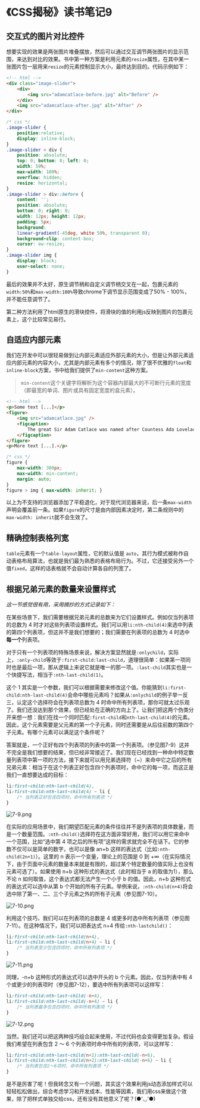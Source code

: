 # 《CSS揭秘》读书笔记9

## 交互式的图片对比控件

想要实现的效果是两张图片堆叠摆放，然后可以通过交互调节两张图片的显示范围，来达到对比的效果。书中第一种方案是利用元素的`resize`属性，在其中某一张图片包一层用来`resize`的元素控制显示大小，最终达到目的。代码示例如下：

```html
<!-- html -->
<div class="image-slider">
    <div>
        <img src="adamcatlace-before.jpg" alt="Before" />
    </div>
    <img src="adamcatlace-after.jpg" alt="After" />
</div>
```

```css
/* css */
.image-slider {
    position:relative;
    display: inline-block;
}
.image-slider > div {
    position: absolute;
    top: 0; bottom: 0; left: 0;
    width: 50%;
    max-width: 100%;
    overflow: hidden;
    resize: horizontal;
}
.image-slider > div::before {
    content: '';
    position: absolute;
    bottom: 0; right: 0;
    width: 12px; height: 12px;
    padding: 5px;
    background:
    linear-gradient(-45deg, white 50%, transparent 0);
    background-clip: content-box;
    cursor: ew-resize;
}
.image-slider img {
    display: block;
    user-select: none;
}
```

最后的效果并不太好，原生调节柄和自定义调节柄交叉在一起，包裹元素的`width:50%`和`max-width:100%`导致chrome下调节显示范围变成了50% - 100%，并不能任意调节了。

第二种方法利用了html原生的滑块控件，将滑块的值的利用js反映到图片的包裹元素上，这个比较常见易行。

## 自适应内部元素

我们在开发中可以很轻易做到让内部元素适应外部元素的大小，但是让外部元素适应内部元素的内容大小，尤其是内部元素有多个的情况，除了很不优雅的`float`和`inline-block`方案，书中给我们提供了`min-content`这种方案。

> `min-content`这个关键字将解析为这个容器内部最大的不可断行元素的宽度（即最宽的单词、图片或具有固定宽度的盒元素）。

```html
<!-- html -->
<p>Some text [...]</p>
<figure>
    <img src="adamcatlace.jpg" />
    <figcaption>
        The great Sir Adam Catlace was named after Countess Ada Lovelace, the first programmer.
    </figcaption>
</figure>
<p>More text [...].</p>
```
```css
/* css */
figure {
    max-width: 300px;
    max-width: min-content;
    margin: auto;
}
figure > img { max-width: inherit; }
```
以上为不支持的浏览器添加了平稳退化，对于现代浏览器来说，后一条`max-width`声明会覆盖前一条。如果`figure`的尺寸是由内部因素决定时，第二条规则中的`max-width: inherit`就不会生效了。

## 精确控制表格列宽

`table`元素有一个`table-layout`属性，它的默认值是 `auto`，其行为模式被称作自动表格布局算法，也就是我们最为熟悉的表格布局行为。不过，它还接受另外一个值`fixed`，这样的话表格就不会自动计算各自的列宽了。

## 根据兄弟元素的数量来设置样式

*这一节感觉很有用，采用摘抄的方式记录如下：*

在某些场景下，我们需要根据兄弟元素的总数来为它们设置样式。例如仅当列表项的总数为 4 时才对这些列表项设置样式。我们可以用`li:nth-child(4)`来选中列表的第四个列表项，但这并不是我们想要的；我们需要在列表项的总数为 4 时选中**每一个**列表项。

对于只有一个列表项的特殊场景来说，解决方案显然就是`:onlychild`，实际上，`:only-child`等效于`:first-child:last-child`，道理很简单：如果第一项同时也是最后一项，那从逻辑上来说它就是唯一的那一项。`:last-child`其实也是一个快捷写法，相当于`:nth-last-child(1)`。

这个 1 其实是一个参数，我们可以根据需要来修改这个值。你能猜到`li:first-child:nth-last-child(4)`会命中哪些元素吗？如果从`:onlychild`的例子举一反三，认定这个选择符会在列表项总数为 4 时命中所有列表项，那你可就太过乐观了。我们还没达到那个效果，但已经处在正确的方向上了。让我们把这两个伪类分开来想一想：我们在找一个同时匹配`:first-child`和`nth-last-child(4)`的元素。因此，这个元素需要是父元素的第一个子元素，同时还需要是从后往前数的第四个子元素。有哪个元素可以满足这个条件呢？

答案就是，一个正好有四个列表项的列表中的第一个列表项。（参见图7-9）这并不完全是我们想要的结果，但已经非常接近了。我们现在已经找到一种命中特定数量列表项中第一项的方法，接下来就可以用兄弟选择符（~）来命中它之后的所有兄弟元素：相当于在这个列表正好包含四个列表项时，命中它的每一项，而这正是我们一直想要达成的目标：

```css
li:first-child:nth-last-child(4),
li:first-child:nth-last-child(4) ~ li {
    /* 当列表正好包含四项时，命中所有列表项 */
}
```

![7-9.png](http://oib8kvha0.bkt.clouddn.com/7-9.png)

在实际的应用场景中，我们期望匹配元素的条件往往并不是列表项的具体数量，而是一个数量范围。`:nth-child()`选择符在这方面非常好用，我们可以用它来命中一个范围，比如“选中第 4 项之后的所有项”这样的需求就完全不在话下。它的参数不仅可以是简单的数字，也可以是像 an+b 这样的表达式（比如`:nth-child(2n+1)`）。这里的 n 表示一个变量，理论上的范围是 0 到 +∞（在实际情况下，由于页面中元素的数量本来就是有限的，超过某个特定数量的值实际上也没有元素可选了）。如果使用 n+b 这种形式的表达式（此时相当于 a 的取值为1），那么不论 n 如何取值，这个表达式都无法产生一个小于 b 的值。因此，n+b 这种形式的表达式可以选中从第 b 个开始的所有子元素。举例来说，`:nth-child(n+4)`将会选中除了第一、二、三个子元素之外的所有子元素（参见图7-10）。

![7-10.png](http://oib8kvha0.bkt.clouddn.com/7-10.png)

利用这个技巧，我们可以在列表项的总数是 4 或更多时选中所有列表项（参见图7-11）。在这种情况下，我们可以把表达式 n+4 传给`:nth-lastchild()`：

```css
li:first-child:nth-last-child(n+4),
li:first-child:nth-last-child(n+4) ~ li {
    /* 当列表至少包含四项时，命中所有列表项 */
}
```

![7-11.png](http://oib8kvha0.bkt.clouddn.com/7-11.png)

同理，-n+b 这种形式的表达式可以选中开头的 b 个元素。因此，仅当列表中有 4 个或更少的列表项时（参见图7-12），要选中所有列表项可以这样写：

```css
li:first-child:nth-last-child(-n+4),
li:first-child:nth-last-child(-n+4) ~ li {
    /* 当列表最多包含四项时，命中所有列表项 */
}
```

![7-12.png](http://oib8kvha0.bkt.clouddn.com/7-12.png)

当然，我们还可以把这两种技巧组合起来使用，不过代码也会变得更加复杂。假设我们希望在列表包含 2 ～ 6 个列表项时命中所有的列表项，可以这样写：

```css
li:first-child:nth-last-child(n+2):nth-last-child(-n+6),
li:first-child:nth-last-child(n+2):nth-last-child(-n+6) ~ li {
    /* 当列表包含2～6项时，命中所有列表项 */
}
```

是不是厉害了呢！但我转念又有一个问题，其实这个效果利用js动态添加样式可以轻轻松松做出，综合考虑学习和开发成本、性能等因素，我们用css来做这个效果，除了把样式单独交给css，还有没有其他意义了呢？(●'◡'●)